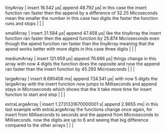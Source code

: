 tinyArray
| insert 16.542 μs| append 48.792 μs| in this case the insert function ran faster then the append by a difference of 32.25 Micoseconds mean the smaller the number in this case two digits the faster the function runs and stops |   |   |

smallArray 
| insert 21.584 μs| append 47.458 μs| like the tinyArray the insert function ran faster then the append function by 25.874 Microseconds even though the apend function ran faster than the tinyArray meaning that the apend works better with more digits in this case three digits |  |  |

mediumArray
| insert 121.959 μs| append 76.666 μs| things change in this array with now 4 digits the function does the opposite and now the append ran faster than the insert function by 45.293 Microseconds  |   |   |

largeArray
| insert 8.690458 ms| append 724.541 μs| with now 5 digits the largeArray with the insert function now jumps to Milliseconds and append stays in Microseconds which shows that the it take more time for insert function to start and stop  |   |   |

extraLargeArray
| insert 1.2731331670000001 s| append 2.9655 ms| in this last example with extraLargeArray the functions change once again, for insert from Milliseconds to seconds and the append from Microseconds to Milliseconds. now the digits are up to 6 and seeing that big difference compared to the other arrays  |   |   |